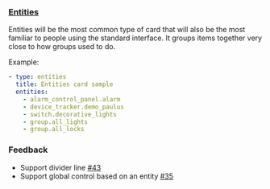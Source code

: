 ### [Entities](https://developers.home-assistant.io/docs/en/lovelace_card_types.html#entities)
Entities will be the most common type of card that will also be the most familiar to people using the standard interface. It groups items together very close to how groups used to do.

Example:
```yaml
- type: entities
  title: Entities card sample
  entities:
    - alarm_control_panel.alarm
    - device_tracker.demo_paulus
    - switch.decorative_lights
    - group.all_lights
    - group.all_locks
```

### Feedback
- Support divider line [#43](https://github.com/home-assistant/ui-schema/issues/43)
- Support global control based on an entity [#35](https://github.com/home-assistant/ui-schema/issues/35)